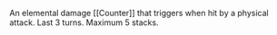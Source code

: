 An elemental damage [[Counter]] that triggers when hit by a physical attack.
Last 3 turns. Maximum 5 stacks.